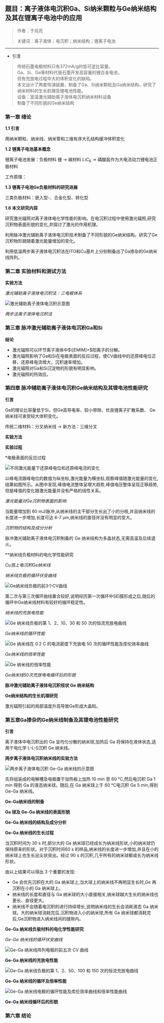 ## 题目：离子液体电沉积Ga、Si纳米颗粒与Ge纳米结构及其在锂离子电池中的应用

>作者：于兆亮
>
>关键词：离子液体；电沉积；纳米结构；锂离子电池

---

* 引言

> 传统石墨电极材料只有372mA/g的低可逆比容量。  
> Ga、Si、Ge等材料代替石墨开发高容量的锂合金电池，  
> 但有充放电过程中大的体积变化的缺陷。  
> 本文设计了两套饰演装置，制备了Ga、Si纳米颗粒及Ga纳米结构，研究了纳米材料的生长机理及锂电池性能。  
> 设备：室温激光辅助离子液体电沉积纳米材料设备  
> 制备了不同形貌的Ge纳米结构

### 第一章 绪论

**1.1 引言**

用纳米颗粒、纳米线、纳米管和三维有序大孔结构缓冲体积变化

**1.2 锂离子电池基本概念**

锂离子电池发展：负极材料 锂 -> 碳材料 $LiC_6$ -> 磷酸盐作为大电流动力锂电池正极材料

工作原理：

**1.3 锂离子电池Ge负极材料的研究进展**

三类负极材料：嵌入型-、合金化型、转化型

**1.6 本文研究内容**

研究激光辐照对离子液体电化学性能的影响。在电沉积过程中使用激光辐照,研究沉积物表面形貌的变化,并探讨了激光的作用机理。

利用脉冲激光辅助离子液体电沉积技术制备了不同形貌的Ge纳米结构。研究了Ge沉积物形貌随着激光能量增加的变化。

利用低温两步离子液体电沉积法在ITO和Cu基片上分别制备出了Ga掺杂的Ge纳米线阵列。

### 第二章 实验材料和测试方法

**实验方法**

*激光辅助离子液体电沉积法：三电极体系*

![激光辅助离子液体电沉积示意图](imgs/fig3-3激光辅助离子液体电沉积示意图.jpg)

*两步法离子液体电沉积法*

### 第三章 脉冲激光辅助离子液体电沉积Ga和Si

**结论**

- 激光辐照可以环节离子液体中$\[EMIM]+$阳离子的分解。  
- 激光辐照影响了Ga和Si在电极表面的反应过程，使CV曲线中的还原峰电位正移，还原峰电流增大，沉积速率增加。  
- 激光辐照对Ga和Si沉淀物的形貌有明显影响。  
- 激光辐照的热效应。

### 第四章 脉冲辅助离子液体电沉积Ge纳米结构及其锂电池性能研究

**引言**

Ge的理论比容量低于Si，但Ge高导电率、较小带隙、优良锂离子扩散系数、
Ge纳米线可承受较大体积变化。

传统二维材料：分叉纳米线 -> 新方法：三维分叉

**实验方法**

**实验过程**

*电极表面的反应过程

![不同激光能量下还原峰电位和还原峰电流的变化](imgs/fig4-2不同激光能量下还原峰电位和还原峰电流的变化.jpg)

以峰电流跟峰电位的数值为纵坐标,激光能量为横坐标,观察峰值随激光能量的变化,结果如图所示。从图中发现,峰值电流整体呈增大趋势,峰值电压整体呈现正移趋势,但是峰值的变化跟激光能量并没有严格的线性关系。

*激光能量对Ge沉积物表面的影响*

当能量增加到 60 mJ/脉冲,从纳米线的主干部分生长出了小的分枝,并且纳米线的长度进一步增加,长度可达 6-7 μm,纳米线的直径并没有明显的变大。

*沉积物的结构及成分分析*

脉冲激光辅助离子液体电沉积制备的 Ge 纳米结构为多晶状态,无需高温及后续退火。

**纳米线负极材料的电化学性能研究

*Cu箔上电沉积Ge纳米线*

*纳米线负极的循环伏安曲线*

![Ge纳米线负极的前3个CV曲线](imgs/fig4-8Ge纳米线负极的前3个CV曲线.jpg)

第二次与第三次循环曲线重合较好,说明经历第一次循环中SEI膜形成之后,随后的循环中Ge纳米线材料有较好的循环稳定性。

*纳米线的充放电性能*

![Ge 纳米线负极的第 1、2、10、30 和 50 次的恒流充放电曲线](imgs/fig4-9Ge纳米线负极的恒流充放电曲线.png)

*Ge纳米线的循环性能*

![Ge 纳米线在 0.2 C 的电流密度下充放电 50 次的循环性能及库伦效率曲线](imgs/fig4-10Ge纳米线循环性能及库伦效率曲线.png)

*Ge纳米线的倍率性能*

![Ge 纳米线的倍率性能](imgs/fig4-11Ge纳米线的倍率性能.png)

*Ge纳米线50次充放电电循环后的形貌*

**脉冲激光辅助离子液体电沉积枝状 Ge 纳米结构**

**Ge纳米结构的生长机理研究**

激光辐照引起的局部温度升高导致Ge形成大晶粒。

### 第五章Ga掺杂的Ge纳米线制备及其锂电池性能研究

**引言**

离子液体中电沉积出的 Ga 呈均匀分散的纳米球,加热后 Ga 将保持在液体状态,适用于电化学 L-L-S沉积 Ge 纳米线。

**两步离子液体电沉积纳米线的实验方法**

![两步离子液体电沉积 Ge-Ga 纳米线的示意图](imgs/fig5-1两步离子液体电沉积Ge-Ga纳米线的示意图.png)

先将组装成的电解槽及电极置于加热板上加热 10 min 至 60 °C,然后电沉积 Ga 1 min 得到 Ga 的液态纳米球。随后,在 Ga 纳米球上于 60 °C电沉积 Ge 5 min,得到 Ge-Ga 纳米线。

**Ge-Ga纳米线的制备**

**Ga 球及 Ge-Ga 纳米线的表面形貌**

**Ge-Ga 纳米线的结构及成分分析**

**Ge-Ga 纳米线的生长过程**

当沉积时间为 30 s 时,部分大的 Ga 纳米球已经成长为纳米线形状,小的纳米球仍保持原来的形状。对于沉积时间60 s 的样品,纳米线的长度进一步增加,并且在小的纳米球上也生长出尖状突出。经过 90 s 的沉积,几乎所有的纳米球都成长为纳米线形状。

由以上结果可以得出 3 个重要的发现:

- Ge 会优先沉积在大的 Ga 纳米球上,当大球上的纳米线不再明显生长时,Ge 再沉积在小的 Ga 纳米球上。  
- 纳米线的长度和直径与 Ga 纳米球的大小直接相关,纳米球越大生长的纳米线也更长、直径更大。  
- 纳米线不会随着电沉积的进行持续增长,说明纳米线的生长会消耗液态 Ga 纳米球。大的纳米球消耗完后,沉积物进入小的纳米球,所有 Ga 纳米球都消耗完后,Ge沉积物进入纳米线间的缝隙内。
    
**Ge-Ga 纳米线负极材料的电化学性能研究**

*Ge-Ga 纳米线的循环伏安曲线*

![Ge-Ga 纳米线阵列电极的前五次 CV 曲线](imgs/fig5-14Ge-Ga纳米线阵列电极的前五次CV曲线.png)

**Ge-Ga 纳米线的充放电性能**

![Ge-Ga 纳米线负极的第 1、2、50、100 和 150 次的恒流充放电曲线](imgs/fig5-15Ge-Ga纳米线负极的恒流充放电曲线.png)

**Ge-Ga 纳米线的循环及倍率性能**

![Ge-Ga 纳米线电极的循环性能及库伦效率曲线和倍率性能曲线](imgs/fig5-16Ge-Ga纳米线电极的循环性能及库伦效率曲线和倍率性能曲线.png)

**Ge-Ga 纳米线循环后的形貌**

### 第六章 结论